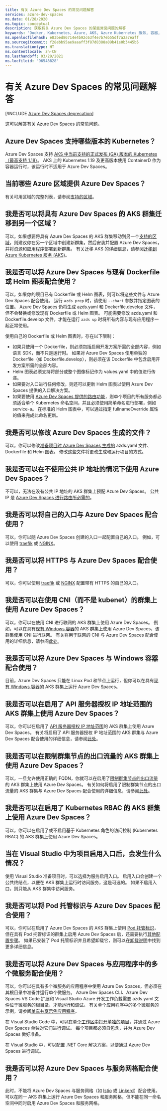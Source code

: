 ```yaml
---
title: 有关 Azure Dev Spaces 的常见问题解答
services: azure-dev-spaces
ms.date: 01/28/2020
ms.topic: conceptual
description: 获取有关 Azure Dev Spaces 的某些常见问题的解答
keywords: 'Docker, Kubernetes, Azure, AKS, Azure Kubernetes 服务, 容器, Helm, 服务网格, 服务网格路由, kubectl, k8s '
ms.openlocfilehash: e83bed86714e4b92c63f4e7b7eb55df7a2a7eaff
ms.sourcegitcommit: f28ebb95ae9aaaff3f87d8388a09b41e0b3445b5
ms.translationtype: HT
ms.contentlocale: zh-CN
ms.lasthandoff: 03/29/2021
ms.locfileid: "96548828"
---
```

# <a name="frequently-asked-questions-about-azure-dev-spaces"></a>有关 Azure Dev Spaces 的常见问题解答

[!INCLUDE [Azure Dev Spaces deprecation](../../includes/dev-spaces-deprecation.md)]

这可以解答有关 Azure Dev Spaces 的常见问题。

## <a name="what-versions-of-kubernetes-are-supported-for-azure-dev-spaces"></a>Azure Dev Spaces 支持哪些版本的 Kubernetes？

Azure Dev Spaces 支持 [AKS 中当前支持的正式发布 (GA) 版本的 Kubernetes（最高支持 1.18）][aks-supported-k8s]。 AKS 上的 Kubernetes 1.19 及更高版本使用 ContainerD 作为容器运行时，该运行时不适用于 Azure Dev Spaces。

## <a name="which-azure-regions-currently-provide-azure-dev-spaces"></a>当前哪些 Azure 区域提供 Azure Dev Spaces？

有关可用区域的完整列表，请参阅[支持的区域][supported-regions]。

## <a name="can-i-migrate-my-aks-cluster-with-azure-dev-spaces-to-another-region"></a>我是否可以将具有 Azure Dev Spaces 的 AKS 群集迁移到另一个区域？

可以，如果想要将具有 Azure Dev Spaces 的 AKS 群集移动到另一个[支持的区域][supported-regions]，则建议你在另一个区域中创建新群集，然后安装并配置 Azure Dev Spaces，并将资源和应用程序部署到新群集。 有关迁移 AKS 的详细信息，请参阅[迁移到 Azure Kubernetes 服务 (AKS)][aks-migration]。

## <a name="can-i-use-azure-dev-spaces-with-existing-dockerfiles-or-helm-charts"></a>我是否可以将 Azure Dev Spaces 与现有 Dockerfile 或 Helm 图表配合使用？

可以，如果你的项目已有 Dockerfile 或 Helm 图表，则可以将这些文件与 Azure Dev Spaces 配合使用。 运行 `azds prep` 时，请使用 `--chart` 参数并指定图表的位置。 Azure Dev Spaces 仍将生成 azds.yaml 和 Dockerfile.develop 文件，但不会替换或修改现有 Dockerfile 或 Helm 图表。 可能需要修改 azds.yaml 和 Dockerfile.develop 文件，才能在运行 `azds up` 时将所有内容与现有应用程序一起正常使用。

使用自己的 Dockerfile 或 Helm 图表时，存在以下限制：
* 如果只使用一个 Dockerfile，则必须包括启用开发方案所需的全部内容，例如语言 SDK，而不只是运行时。 如果对 Azure Dev Spaces 使用单独的 Dockerfile（如 Dockerfile.develop），则必须在该 Dockerfile 中包含启用开发方案所需的全部内容。
* Helm 图表必须支持将部分或整个图像标记作为 values.yaml 中的值进行传递。
* 如果要对入口进行任何修改，则还可以更新 Helm 图表以使用 Azure Dev Spaces 提供的入口解决方案。
* 如果要使用 [Azure Dev Spaces 提供的路由功能][dev-spaces-routing]，则单个项目的所有服务都必须适合单个 Kubernetes 命名空间，并且必须使用简单命名进行部署，例如 service-a。 在标准的 Helm 图表中，可以通过指定 fullnameOverride 属性的值来完成此命名更新。

## <a name="can-i-modify-the-files-generated-by-azure-dev-spaces"></a>我是否可以修改 Azure Dev Spaces 生成的文件？

可以，你可以修改[准备项目时 Azure Dev Spaces 生成的][dev-spaces-prep] azds.yaml 文件、Dockerfile 和 Helm 图表。 修改这些文件将更改生成和运行项目的方式。

## <a name="can-i-use-azure-dev-spaces-without-a-public-ip-address"></a>我是否可以在不使用公共 IP 地址的情况下使用 Azure Dev Spaces？

不可以，无法在没有公共 IP 地址的 AKS 群集上预配 Azure Dev Spaces。 公共 IP 是 [Azure Dev Spaces 进行路由所必需的][dev-spaces-routing]。

## <a name="can-i-use-my-own-ingress-with-azure-dev-spaces"></a>我是否可以将自己的入口与 Azure Dev Spaces 配合使用？

可以，你可以随 Azure Dev Spaces 创建的入口一起配置自己的入口。 例如，可以使用 [traefik][ingress-traefik] 或 [NGINX][ingress-nginx]。

## <a name="can-i-use-https-with-azure-dev-spaces"></a>我是否可以将 HTTPS 与 Azure Dev Spaces 配合使用？

可以，你可以使用 [traefik][ingress-https-traefik] 或 [NGINX][ingress-https-nginx] 配置带有 HTTPS 的自己的入口。

## <a name="can-i-use-azure-dev-spaces-on-a-cluster-that-uses-cni-rather-than-kubenet"></a>我是否可以在使用 CNI（而不是 kubenet）的群集上使用 Azure Dev Spaces？ 

可以，你可以在使用 CNI 进行联网的 AKS 群集上使用 Azure Dev Spaces。 例如，可以在具有[现有 Windows 容器][windows-containers]的 AKS 群集上使用 Azure Dev Spaces，该群集使用 CNI 进行联网。 有关将用于联网的 CNI 与 Azure Dev Spaces 配合使用的详细信息，请参阅[此处](configure-networking.md#using-azure-cni)。

## <a name="can-i-use-azure-dev-spaces-with-windows-containers"></a>我是否可以将 Azure Dev Spaces 与 Windows 容器配合使用？

目前，Azure Dev Spaces 只能在 Linux Pod 和节点上运行，但你可以在具有[现有 Windows 容器][windows-containers]的 AKS 群集上运行 Azure Dev Spaces。

## <a name="can-i-use-azure-dev-spaces-on-aks-clusters-with-api-server-authorized-ip-address-ranges-enabled"></a>我是否可以在启用了 API 服务器授权 IP 地址范围的 AKS 群集上使用 Azure Dev Spaces？

可以，你可以在启用了 [API 服务器授权 IP 地址范围][aks-auth-range]的 AKS 群集上使用 Azure Dev Spaces。 有关将启用了 API 服务器授权 IP 地址范围的 AKS 群集与 Azure Dev Spaces 配合使用的详细信息，请参阅[此处](configure-networking.md#using-api-server-authorized-ip-ranges)。

## <a name="can-i-use-azure-dev-spaces-on-aks-clusters-with-restricted-egress-traffic-for-cluster-nodes"></a>我是否可以在限制群集节点的出口流量的 AKS 群集上使用 Azure Dev Spaces？

可以，一旦允许使用正确的 FQDN，你就可以在启用了[限制群集节点的出口流量][aks-restrict-egress-traffic]的 AKS 群集上使用 Azure Dev Spaces。 有关如何将启用了限制群集节点的出口流量的 AKS 群集与 Azure Dev Spaces 配合使用的详细信息，请参阅[此处](configure-networking.md#ingress-and-egress-network-traffic-requirements)。

## <a name="can-i-use-azure-dev-spaces-on-kubernetes-rbac-enabled-aks-clusters"></a>我是否可以在启用了 Kubernetes RBAC 的 AKS 群集上使用 Azure Dev Spaces？

可以，你可以在启用了或不启用基于 Kubernetes 角色的访问控制 (Kubernetes RBAC) 的 AKS 群集上使用 Azure Dev Spaces。

## <a name="what-happens-when-i-enable-ingress-for-project-in-visual-studio"></a>当在 Visual Studio 中为项目启用入口后，会发生什么情况？

使用 Visual Studio 准备项目时，可以选择为服务启用入口。 启用入口会创建一个公共终结点，以便在 AKS 群集上运行时访问服务，这是可选的。 如果不启用入口，则只能从 AKS 群集中访问服务。

## <a name="can-i-use-pod-managed-identities-with-azure-dev-spaces"></a>我是否可以将 Pod 托管标识与 Azure Dev Spaces 配合使用？

可以，你可以在启用了 Azure Dev Spaces 的 AKS 群集上使用 [Pod 托管标识][aks-pod-managed-id]，但在具有 Pod 托管标识的群集上启用 Azure Dev Spaces 后，还需要执行[其他配置步骤][dev-spaces-pod-managed-id-steps]。 如果已安装了 Pod 托管标识并且希望卸载它，则可以在[卸载说明][aks-pod-managed-id-uninstall]中找到更多详细信息。

## <a name="can-i-use-azure-dev-spaces-with-multiple-microservices-in-an-application"></a>我是否可以将 Azure Dev Spaces 与应用程序中的多个微服务配合使用？

可以，你可以在具有多个微服务的应用程序中使用 Azure Dev Spaces，但必须在其根目录中准备并运行单个微服务。 Azure Dev Spaces CLI、Azure Dev Spaces VS Code 扩展和 Visual Studio Azure 开发工作负载需要 azds.yaml 文件位于微服务的根目录，才能运行和调试。 有关单个应用程序中的多个微服务的示例，请参阅[单车共享示例应用程序][bike-sharing]。

在 Visual Studio Code 中，可以[在单个工作区中打开单独的项目][vs-code-multi-root-workspaces]，并通过 Azure Dev Spaces 单独对它们进行调试。 每个项目都必须自包含，并为 Azure Dev Spaces 做好准备。

在 Visual Studio 中，可以配置 .NET Core 解决方案，以便通过 Azure Dev Spaces 进行调试。

## <a name="can-i-use-azure-dev-spaces-with-a-service-mesh"></a>我是否可以将 Azure Dev Spaces 与服务网格配合使用？

此时，不能将 Azure Dev Spaces 与服务网格（如 [Istio][istio] 或 [Linkerd][linkerd]）配合使用。 可以在同一 AKS 群集上运行 Azure Dev Spaces 和服务网格，但不能在同一命名空间中同时启用 Azure Dev Spaces 和服务网格。

[aks-auth-range]: ../aks/api-server-authorized-ip-ranges.md
[aks-auth-range-create]: ../aks/api-server-authorized-ip-ranges.md#create-an-aks-cluster-with-api-server-authorized-ip-ranges-enabled
[aks-auth-range-update]: ../aks/api-server-authorized-ip-ranges.md#update-a-clusters-api-server-authorized-ip-ranges
[aks-migration]: ../aks/aks-migration.md
[aks-pod-managed-id]: ../aks/developer-best-practices-pod-security.md#use-pod-managed-identities
[aks-pod-managed-id-uninstall]: https://github.com/Azure/aad-pod-identity#uninstall-notes
[aks-restrict-egress-traffic]: ../aks/limit-egress-traffic.md
[aks-supported-k8s]: ../aks/supported-kubernetes-versions.md#azure-portal-and-cli-versions
[bike-sharing]: https://github.com/Azure/dev-spaces/tree/master/samples/BikeSharingApp
[dev-spaces-pod-managed-id-steps]: troubleshooting.md#error-no-azureassignedidentity-found-for-podazdsazds-webhook-deployment-id-in-assigned-state
[dev-spaces-prep]: how-dev-spaces-works-prep.md
[dev-spaces-routing]: how-dev-spaces-works-routing.md#how-routing-works
[ingress-nginx]: how-to/ingress-https-nginx.md#configure-a-custom-nginx-ingress-controller
[ingress-traefik]: how-to/ingress-https-traefik.md#configure-a-custom-traefik-ingress-controller
[ingress-https-nginx]: how-to/ingress-https-nginx.md#configure-the-nginx-ingress-controller-to-use-https
[ingress-https-traefik]: how-to/ingress-https-traefik.md#configure-the-traefik-ingress-controller-to-use-https
[istio]: https://istio.io/
[linkerd]: https://linkerd.io/
[supported-regions]: https://azure.microsoft.com/global-infrastructure/services/?products=kubernetes-service
[vs-code-multi-root-workspaces]: https://code.visualstudio.com/docs/editor/multi-root-workspaces
[windows-containers]: how-to/run-dev-spaces-windows-containers.md